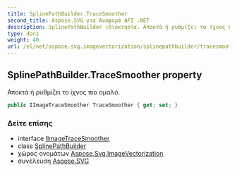 ```yaml
---
title: SplinePathBuilder.TraceSmoother
second_title: Aspose.SVG για Αναφορά API .NET
description: SplinePathBuilder ιδιοκτησία. Αποκτά ή ρυθμίζει το ίχνος πιο ομαλό.
type: docs
weight: 40
url: /el/net/aspose.svg.imagevectorization/splinepathbuilder/tracesmoother/
---
```

## SplinePathBuilder.TraceSmoother property

Αποκτά ή ρυθμίζει το ίχνος πιο ομαλό.

```csharp
public IImageTraceSmoother TraceSmoother { get; set; }
```

### Δείτε επίσης

* interface [IImageTraceSmoother](../../iimagetracesmoother/)
* class [SplinePathBuilder](../)
* χώρος ονομάτων [Aspose.Svg.ImageVectorization](../../splinepathbuilder/)
* συνέλευση [Aspose.SVG](../../../)


